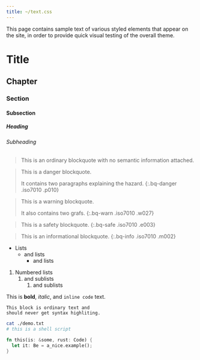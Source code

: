 ```yaml
---
title: ~/text.css
---
```


This page contains sample text of various styled elements that appear on the
site, in order to provide quick visual testing of the overall theme.

# Title

## Chapter

### Section

#### Subsection

##### Heading

###### Subheading

> This is an ordinary blockquote with no semantic information attached.

> This is a danger blockquote.
>
> It contains two paragraphs explaining the hazard.
{:.bq-danger .iso7010 .p010}

> This is a warning blockquote.
>
> It also contains two grafs.
{:.bq-warn .iso7010 .w027}

> This is a safety blockquote.
{:.bq-safe .iso7010 .e003}

> This is an informational blockquote.
{:.bq-info .iso7010 .m002}

- Lists
  - and lists
    - and lists

1. Numbered lists
   1. and sublists
      1. and sublists

This is **bold**, *italic*, and `inline code` text.

```text
This block is ordinary text and
should never get syntax highliting.
```

```sh
cat ./demo.txt
# this is a shell script
```

```rust
fn this(is: &some, rust: Code) {
  let it: Be = a_nice.example();
}
```
